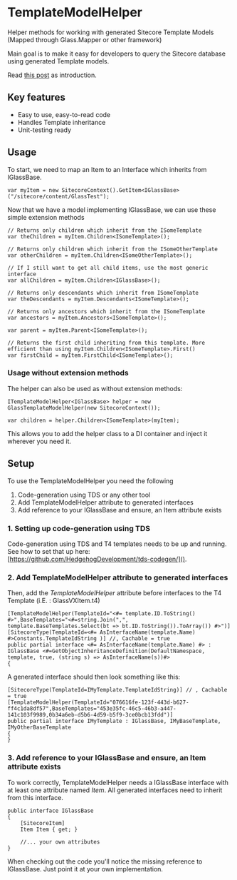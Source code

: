 # TemplateModelHelper
Helper methods for working with generated Sitecore Template Models (Mapped through Glass.Mapper or other framework)

Main goal is to make it easy for developers to query the Sitecore database using generated Template models.

Read [this post](https://sitecoreblog.marklowe.ch/2016/01/querying-generated-template-models/ "this post") as introduction.

## Key features
* Easy to use, easy-to-read code
* Handles Template inheritance
* Unit-testing ready

## Usage

To start, we need to map an Item to an Interface which inherits from IGlassBase.
	
    var myItem = new SitecoreContext().GetItem<IGlassBase>("/sitecore/content/GlassTest");

Now that we have a model implementing IGlassBase, we can use these simple extension methods	

    // Returns only children which inherit from the ISomeTemplate
    var theChildren = myItem.Children<ISomeTemplate>();

    // Returns only children which inherit from the ISomeOtherTemplate
    var otherChildren = myItem.Children<ISomeOtherTemplate>();

    // If I still want to get all child items, use the most generic interface
    var allChildren = myItem.Children<IGlassBase>();

    // Returns only descendants which inherit from ISomeTemplate
    var theDescendants = myItem.Descendants<ISomeTemplate>();

    // Returns only ancestors which inherit from the ISomeTemplate
    var ancestors = myItem.Ancestors<ISomeTemplate>();

    var parent = myItem.Parent<ISomeTemplate>();

    // Returns the first child inheriting from this template. More efficient than using myItem.Children<ISomeTemplate>.First()
    var firstChild = myItem.FirstChild<ISomeTemplate>();   

### Usage without extension methods

The helper can also be used as without extension methods:

    ITemplateModelHelper<IGlassBase> helper = new GlassTemplateModelHelper(new SitecoreContext());

    var children = helper.Children<ISomeTemplate>(myItem);

This allows you to add the helper class to a DI container and inject it wherever you need it. 

## Setup

To use the TemplateModelHelper you need the following

1. Code-generation using TDS or any other tool
2. Add TemplateModelHelper attribute to generated interfaces
3. Add reference to your IGlassBase and ensure, an Item attribute exists

### 1. Setting up code-generation using TDS

Code-generation using TDS and T4 templates needs to be up and running. See how to set that up here: [https://github.com/HedgehogDevelopment/tds-codegen/]().

### 2. Add TemplateModelHelper attribute to generated interfaces

Then, add the *TemplateModelHelper* attribute before interfaces to the T4 Template (i.E. : GlassVXItem.t4)

    [TemplateModelHelper(TemplateId="<#= template.ID.ToString() #>",BaseTemplates="<#=string.Join(",", template.BaseTemplates.Select(bt => bt.ID.ToString()).ToArray()) #>")]
	[SitecoreType(TemplateId=<#= AsInterfaceName(template.Name) #>Constants.TemplateIdString )] //, Cachable = true
	public partial interface <#= AsInterfaceName(template.Name) #> : IGlassBase <#=GetObjectInheritanceDefinition(DefaultNamespace, template, true, (string s) => AsInterfaceName(s))#>
	{

A generated interface should then look something like this:

    [SitecoreType(TemplateId=IMyTemplate.TemplateIdString)] // , Cachable = true
	[TemplateModelHelper(TemplateId="076616fe-123f-443d-b627-ff4c1da8df57",BaseTemplates="453e35fc-46c5-46b3-a447-141c103f9989,0b34a6eb-d5b6-4d59-b5f9-3ce0bcb13fdd")]
    public partial interface IMyTemplate : IGlassBase, IMyBaseTemplate, IMyOtherBaseTemplate
    {
	}

### 3. Add reference to your IGlassBase and ensure, an Item attribute exists

To work correctly, TemplateModelHelper needs a IGlassBase interface with at least one attribute named *Item*. All generated interfaces need to inherit from this interface.

    public interface IGlassBase
    {
        [SitecoreItem]
        Item Item { get; }

		//... your own attributes
    } 

When checking out the code you'll notice the missing reference to IGlassBase. Just point it at your own implementation.